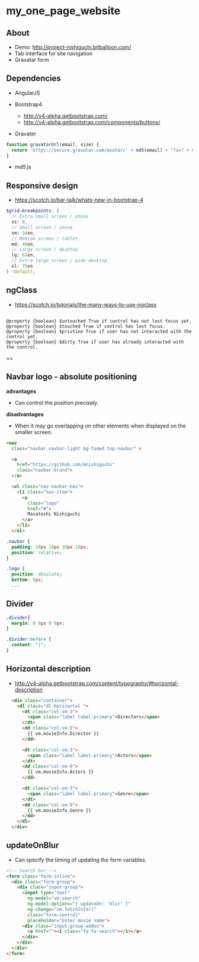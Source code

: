 # my_one_page_website

## About
- Demo: http://project-nishiguchi.bitballoon.com/
- Tab interface for site navigation
- Gravatar form

## Dependencies
- AngularJS
- Bootstrap4
    + http://v4-alpha.getbootstrap.com/
    + http://v4-alpha.getbootstrap.com/components/buttons/

- Gravater
```js
function gravatarUrl(email, size) {
  return 'https://secure.gravatar.com/avatar/' + md5(email) + "?s=" + size;
}
```

- md5.js

## Responsive design
- https://scotch.io/bar-talk/whats-new-in-bootstrap-4

```scss
$grid-breakpoints: (
  // Extra small screen / phone
  xs: 0,
  // Small screen / phone
  sm: 34em,
  // Medium screen / tablet
  md: 48em,
  // Large screen / desktop
  lg: 62em,
  // Extra large screen / wide desktop
  xl: 75em
) !default;
```

## ngClass
- https://scotch.io/tutorials/the-many-ways-to-use-ngclass

## 
```
@property {boolean} $untouched True if control has not lost focus yet.
@property {boolean} $touched True if control has lost focus.
@property {boolean} $pristine True if user has not interacted with the control yet.
@property {boolean} $dirty True if user has already interacted with the control.
```

==

## Navbar logo - absolute positioning
**advantages**
- Can control the position precisely.

**disadvantages**
- When it may go overlapping on other elements when displayed on the smaller screen.

```html
<nav
  class="navbar navbar-light bg-faded top-navbar" >

  <a
    href="https://github.com/mnishiguchi"
    class="navbar-brand">
  </a>

  <ul class="nav navbar-nav">
    <li class="nav-item">
      <a
        class="logo"
        href="#">
        Masatoshi Nishiguchi
      </a>
    </li>
  </ul>
```

```css
.navbar {
  padding: 18px 10px 10px 10px;
  position: relative;
}

.logo {
  position: absolute;
  bottom: 5px;
  ...
```

## Divider

```css
.divider{
  margin: 0 8px 0 8px;
}

.divider:before {
  content: "|";
}
```

## Horizontal description
- http://v4-alpha.getbootstrap.com/content/typography/#horizontal-description

```html
  <div class="container">
    <dl class="dl-horizontal ">
      <dt class="col-sm-3">
        <span class="label label-primary">Directors</span>
      </dt>
      <dd class="col-sm-9">
        {{ vm.movieInfo.Director }}
      </dd>

      <dt class="col-sm-3">
        <span class="label label-primary">Actors</span>
      </dt>
      <dd class="col-sm-9">
        {{ vm.movieInfo.Actors }}
      </dd>

      <dt class="col-sm-3">
        <span class="label label-primary">Genre</span>
      </dt>
      <dd class="col-sm-9">
        {{ vm.movieInfo.Genre }}
      </dd>
    </dl>
  </div>
```

## updateOnBlur
- Can specify the timing of updating the form variables.

```html
<!-- Search bar -->
<form class="form-inline">
  <div class="form-group">
    <div class="input-group">
      <input type="text"
        ng-model="vm.search"
        ng-model-options="{ updateOn: 'blur' }"
        ng-change="vm.fetchInfo()"
        class="form-control"
        placeholder="Enter movie name">
      <div class="input-group-addon">
        <a href=""><i class="fa fa-search"></i></a>
      </div>
    </div>
  </div>
</form>
```


